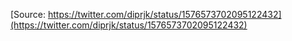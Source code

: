 [Source: https://twitter.com/diprjk/status/1576573702095122432](https://twitter.com/diprjk/status/1576573702095122432)